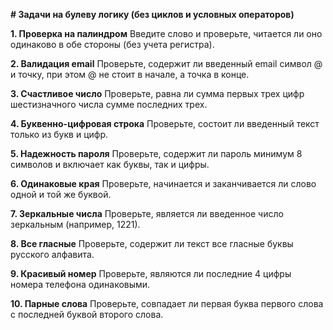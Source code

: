 **# Задачи на булеву логику (без циклов и условных операторов)**

**1. Проверка на палиндром**
Введите слово и проверьте, читается ли оно одинаково в обе стороны (без учета регистра).

**2. Валидация email**
Проверьте, содержит ли введенный email символ @ и точку, при этом @ не стоит в начале, а точка в конце.

**3. Счастливое число**
Проверьте, равна ли сумма первых трех цифр шестизначного числа сумме последних трех.

**4. Буквенно-цифровая строка**
Проверьте, состоит ли введенный текст только из букв и цифр.

**5. Надежность пароля**
Проверьте, содержит ли пароль минимум 8 символов и включает как буквы, так и цифры.

**6. Одинаковые края**
Проверьте, начинается и заканчивается ли слово одной и той же буквой.

**7. Зеркальные числа**
Проверьте, является ли введенное число зеркальным (например, 1221).

**8. Все гласные**
Проверьте, содержит ли текст все гласные буквы русского алфавита.

**9. Красивый номер**
Проверьте, являются ли последние 4 цифры номера телефона одинаковыми.

**10. Парные слова**
Проверьте, совпадает ли первая буква первого слова с последней буквой второго слова.
